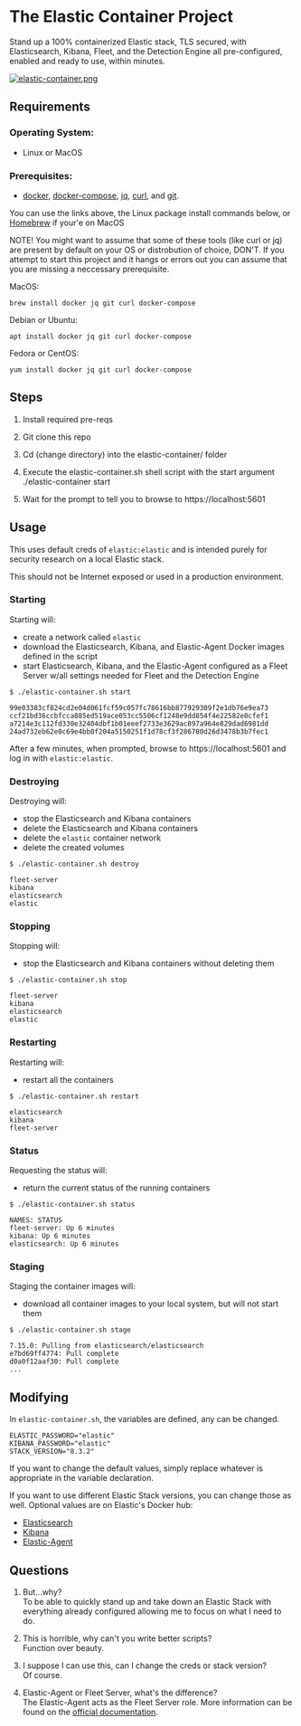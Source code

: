# The Elastic Container Project

Stand up a 100% containerized Elastic stack, TLS secured, with Elasticsearch, Kibana, Fleet, and the Detection Engine all pre-configured, enabled and ready to use, within minutes.

[![elastic-container.png](https://i.postimg.cc/J7TpsqKJ/elastic-container.png)](https://postimg.cc/NLH6VR3f)

## Requirements

### Operating System: 

- Linux or MacOS 

### Prerequisites: 

- [docker](https://docs.docker.com/get-docker/), [docker-compose](https://docs.docker.com/compose/), [jq](https://stedolan.github.io/jq/download/), [curl](https://curl.se/download.html), and [git](https://git-scm.com/book/en/v2/Getting-Started-Installing-Git).

You can use the links above, the Linux package install commands below, or [Homebrew](https://brew.sh/) if your'e on MacOS

NOTE! You might want to assume that some of these tools (like curl or jq) are present by default on your OS or distrobution of choice, DON'T. If you attempt to start this project and it hangs or errors out you can assume that you are missing a neccessary prerequisite.

MacOS:
```
brew install docker jq git curl docker-compose
```
Debian or Ubuntu:
```
apt install docker jq git curl docker-compose
```
Fedora or CentOS:
```
yum install docker jq git curl docker-compose
```

## Steps

1. Install required pre-reqs 

2. Git clone this repo

3. Cd (change directory) into the elastic-container/ folder

4. Execute the elastic-container.sh shell script with the start argument ./elastic-container start

5. Wait for the prompt to tell you to browse to https://localhost:5601

## Usage

This uses default creds of `elastic:elastic` and is intended purely for security research on a local Elastic stack.

This should not be Internet exposed or used in a production environment.

### Starting

Starting will:
- create a network called `elastic`
- download the Elasticsearch, Kibana, and Elastic-Agent Docker images defined in the script
- start Elasticsearch, Kibana, and the Elastic-Agent configured as a Fleet Server w/all settings needed for Fleet and the Detection Engine

```
$ ./elastic-container.sh start

99e03383cf824cd2e04d061fcf59c057fc78616bb877929309f2e1db76e9ea73
ccf21bd36ccbfcca885ed519ace053cc5506cf1248e9dd854f4e22582e0cfef1
a7214e3c112fd330e32404dbf1b01eeef2733e3629ac897a964e829dad6981dd
24ad732eb62e0c69e4bb0f204a5150251f1d78cf3f286780d26d3478b3b7fec1
```
After a few minutes, when prompted, browse to https://localhost:5601 and log in with `elastic:elastic`.

### Destroying

Destroying will:
- stop the Elasticsearch and Kibana containers
- delete the Elasticsearch and Kibana containers
- delete the `elastic` container network
- delete the created volumes

```
$ ./elastic-container.sh destroy

fleet-server
kibana
elasticsearch
elastic
```

### Stopping

Stopping will:
- stop the Elasticsearch and Kibana containers without deleting them

```
$ ./elastic-container.sh stop

fleet-server
kibana
elasticsearch
elastic
```

### Restarting

Restarting will:
- restart all the containers

```
$ ./elastic-container.sh restart

elasticsearch
kibana
fleet-server
```

### Status

Requesting the status will:
- return the current status of the running containers

```
$ ./elastic-container.sh status

NAMES: STATUS
fleet-server: Up 6 minutes
kibana: Up 6 minutes
elasticsearch: Up 6 minutes
```

### Staging

Staging the container images will:
- download all container images to your local system, but will not start them

```
$ ./elastic-container.sh stage

7.15.0: Pulling from elasticsearch/elasticsearch
e7bd69ff4774: Pull complete
d0a0f12aaf30: Pull complete
...
```

## Modifying

In `elastic-container.sh`, the variables are defined, any can be changed.
```
ELASTIC_PASSWORD="elastic"
KIBANA_PASSWORD="elastic"
STACK_VERSION="8.3.2"
```

If you want to change the default values, simply replace whatever is appropriate in the variable declaration.

If you want to use different Elastic Stack versions, you can change those as well. Optional values are on Elastic's Docker hub:

- [Elasticsearch](https://hub.docker.com/r/elastic/elasticsearch/tags?page=1&ordering=last_updated)
- [Kibana](https://hub.docker.com/r/elastic/kibana/tags?page=1&ordering=last_updated)
- [Elastic-Agent](https://hub.docker.com/r/elastic/elastic-agent/tags?page=1&ordering=last_updated)

## Questions

1. But...why?  
To be able to quickly stand up and take down an Elastic Stack with everything already configured allowing me to focus on what I need to do.

2. This is horrible, why can't you write better scripts?  
Function over beauty.

3. I suppose I can use this, can I change the creds or stack version?  
Of course.

4. Elastic-Agent or Fleet Server, what's the difference?  
The Elastic-Agent acts as the Fleet Server role. More information can be found on the [official documentation](https://www.elastic.co/guide/en/fleet/current/fleet-server.html).
